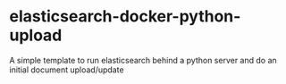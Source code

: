 # elasticsearch-docker-python-upload
A simple template to run elasticsearch behind a python server and do an initial document upload/update
